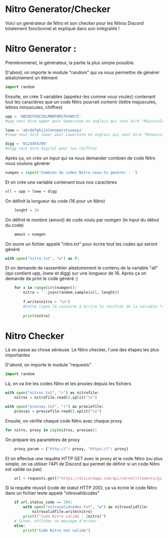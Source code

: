 # Nitro Generator/Checker
Voici un générateur de Nitro et son checker pour les Nitros Discord totalement fonctionnel et expliqué dans son intégralité !

# Nitro Generator :

Premièremenet, le générateur, la partie la plus simple possible.
 
 
D'abord, on importe le module "random" qui va nous permettre de générer aléatoirement un élément
```py
import random
```

Ensuite, on crée 3 variables (appelez-les comme vous voulez) contenant tout les caractères que un code Nitro pourrait contenir (lettre majuscules, lettres minuscules, chiffres)
```py
upp = 'ABCDEFGHIJKLMNOPQRSTUVWXYZ'
#upp veut dire upper pour Uppercase en anglais qui veut dire "Majuscule"

loww = 'abcdefghijklmnopqrstuvwxyz'
#loww veut dire lower pour Lowercase en anglais qui veut dire "Minuscule"

digg = '0123456789'
#digg veut dire digital pour les chiffres
```


Après ça, on crée un input qui va nous demander combien de code Nitro nous voulons générer
```py
numgen = input('Combien de codes Nitro veux-tu generer : ')
```

Et on crée une variable contenant tous nos caractères
```py
all = upp + loww + digg
```

On définit la longueur du code (16 pour un Nitro)
```py
    lenght = 16
```

On définit le nombre (amout) de code voulu par numgen (le input du début du code)
```py
    amout = numgen
```

On ouvre un fichier appelé "nitro.txt" pour écrire tout les codes qui seront généré
```py
with open("nitro.txt", "w") as f:
```

Et on demande de rassembler aléatoirement le contenu de la variable "all" (qui contient upp, loww et digg) sur une longueur de 16. Après ça on demande de print le code généré :)
```py
    for x in range(int(numgen)):
        nitro = ''.join(random.sample(all, lenght))
        
        f.write(nitro + "\n")
        #Cette ligne là consiste à écrire le résultat de la variable "nitro" dans le fichier "nitro.txt" qu'on a ouvert juste avant
        
        print(nitro)
```


# Nitro Checker

Là on passe au chose sérieuse. Le Nitro checker, l'une des étapes les plus importantes

D'abord, on importe le module "requests"
```py
import random
```

Là, on va lire les codes Nitro et les proxies depuis les fichiers
```py
with open("nitros.txt", "r") as nitrofile:
    nitros = nitrofile.read().split("\n")

with open("proxies.txt", "r") as proxiefile:
    proxies = proxiefile.read().split("\n")
```

Ensuite, on vérifie chaque code Nitro avec chaque proxy
```py
for nitro, proxy in zip(nitros, proxies):
```

On prépare les paramètres de proxy
```py
    proxy_param = {"http://": proxy, "https://": proxy}
```

Et on effectue une requête HTTP GET avec le proxy et le code Nitro (ou plus simple, on va utiliser l'API de Discord qui permet de définir si un code Nitro est valide ou pas)
```py
    url = requests.get(f"https://discordapp.com/api/v6/entitlements/gift-codes/{nitro}", proxies=proxy_param, timeout=5)
```

Si la requête réussit (code de statut HTTP 200), ça va écrire le code Nitro dans un fichier texte appelé "nitrovalidcodes"
```py
    if url.status_code == 200:
        with open("nitrovalidcodes.txt", "w") as nitrovalidfile:
            nitrovalidfile.write(nitro)
        print(f"Code Nitro valide : {nitro}")
    # Sinon, afficher un message d'erreur
    else:
        print("Code Nitro non valide")
```
